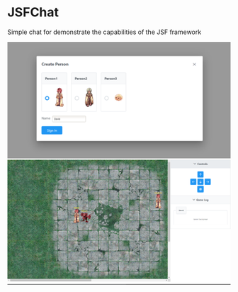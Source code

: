# JSFChat
Simple chat for demonstrate the capabilities of the JSF framework

![Screenshot](screens/screen1.png)
![Screenshot](screens/screen2.png)